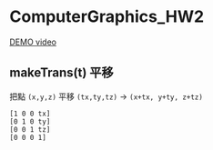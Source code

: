# ComputerGraphics_HW2
[DEMO video](https://youtu.be/celnMxz5WsU?si=sKtF7U5_TkjVE6w8)

## makeTrans(t) 平移

把點 `(x,y,z)` 平移 `(tx,ty,tz)` -> `(x+tx, y+ty, z+tz)`
```
[1 0 0 tx]
[0 1 0 ty]
[0 0 1 tz]
[0 0 0 1]
```
